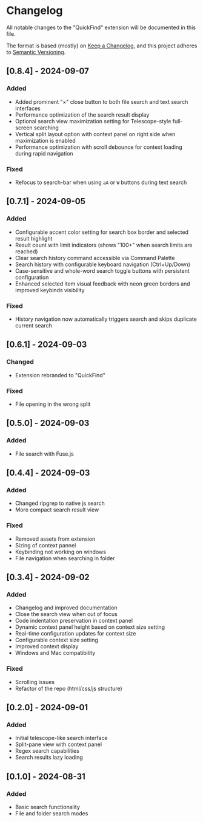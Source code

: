 # Changelog

All notable changes to the "QuickFind" extension will be documented in this file.

The format is based (mostly) on [Keep a Changelog](https://keepachangelog.com/en/1.0.0/),
and this project adheres to [Semantic Versioning](https://semver.org/spec/v2.0.0.html).

## [0.8.4] - 2024-09-07

### Added

- Added prominent "×" close button to both file search and text search interfaces
- Performance optimization of the search result display
- Optional search view maximization setting for Telescope-style full-screen searching
- Vertical split layout option with context panel on right side when maximization is enabled
- Performance optimization with scroll debounce for context loading during rapid navigation

### Fixed

- Refocus to search-bar when using `aA` or `W` buttons during text search

## [0.7.1] - 2024-09-05

### Added

- Configurable accent color setting for search box border and selected result highlight
- Result count with limit indicators (shows "100+" when search limits are reached)
- Clear search history command accessible via Command Palette
- Search history with configurable keyboard navigation (Ctrl+Up/Down)
- Case-sensitive and whole-word search toggle buttons with persistent configuration
- Enhanced selected item visual feedback with neon green borders and improved keybinds visibility

### Fixed

- History navigation now automatically triggers search and skips duplicate current search

## [0.6.1] - 2024-09-03

### Changed

- Extension rebranded to "QuickFind"

### Fixed

- File opening in the wrong split

## [0.5.0] - 2024-09-03

### Added

- File search with Fuse.js

## [0.4.4] - 2024-09-03

### Added

- Changed ripgrep to native js search
- More compact search result view

### Fixed

- Removed assets from extension
- Sizing of context pannel
- Keybinding not working on windows
- File navigation when searching in folder

## [0.3.4] - 2024-09-02

### Added

- Changelog and improved documentation
- Close the search view when out of focus
- Code indentation preservation in context panel
- Dynamic context panel height based on context size setting
- Real-time configuration updates for context size
- Configurable context size setting
- Improved context display
- Windows and Mac compatibility

### Fixed

- Scrolling issues
- Refactor of the repo (html/css/js structure)

## [0.2.0] - 2024-09-01

### Added

- Initial telescope-like search interface
- Split-pane view with context panel
- Regex search capabilities
- Search results lazy loading

## [0.1.0] - 2024-08-31

### Added

- Basic search functionality
- File and folder search modes
